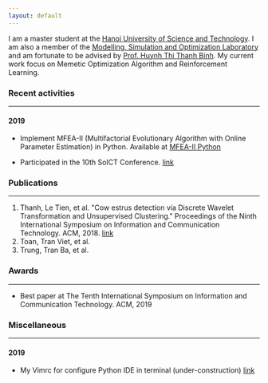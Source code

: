 ```yaml
---
layout: default
---
```


I am a master student at the [Hanoi University of Science and Technology](https://hust.edu.vn/). I am also a member of the [Modelling, Simulation and Optimization Laboratory](http://mso.soict.hust.edu.vn/) and am fortunate to be advised by [Prof. Huynh Thi Thanh Binh](https://users.soict.hust.edu.vn/binhht/). My current work focus on Memetic Optimization Algorithm and Reinforcement Learning.


### Recent activities
* * *
#### 2019

* Implement MFEA-II (Multifactorial Evolutionary Algorithm with Online Parameter Estimation) in Python. Available at [MFEA-II Python](https://github.com/thanhbok26b/mfea-ii) 

* Participated in the 10th SoICT Conference. [link](./posts/p1-soict-2019.html)


### Publications
* * *

1. Thanh, Le Tien, et al. "Cow estrus detection via Discrete Wavelet Transformation and Unsupervised Clustering." Proceedings of the Ninth International Symposium on Information and Communication Technology. ACM, 2018. [link](https://dl.acm.org/citation.cfm?id=3287973)
2. Toan, Tran Viet, et al.
3. Trung, Tran Ba, et al.


### Awards
* * *

* Best paper at The Tenth International Symposium on Information and Communication Technology. ACM, 2019


### Miscellaneous
* * *

#### 2019
* My Vimrc for configure Python IDE in terminal (under-construction) [link](./posts/p2-my-vimrc.html)
